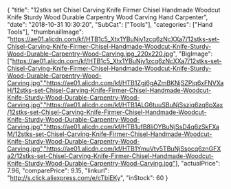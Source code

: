 {
	"title": "12stks set Chisel Carving Knife Firmer Chisel Handmade Woodcut Knife Sturdy Wood Durable Carpentry Wood Carving Hand Carpenter",
	"date": "2018-10-31 10:30:20",
	"SubCat": ["Tools"],
	"categories": ["Hand Tools"],
	"thumbnailImage": "https://ae01.alicdn.com/kf/HTB1c5_Xtx1YBuNjy1zcq6zNcXXa7/12stks-set-Chisel-Carving-Knife-Firmer-Chisel-Handmade-Woodcut-Knife-Sturdy-Wood-Durable-Carpentry-Wood-Carving.jpg_220x220.jpg",
	"BigImage": ["https://ae01.alicdn.com/kf/HTB1c5_Xtx1YBuNjy1zcq6zNcXXa7/12stks-set-Chisel-Carving-Knife-Firmer-Chisel-Handmade-Woodcut-Knife-Sturdy-Wood-Durable-Carpentry-Wood-Carving.jpg","https://ae01.alicdn.com/kf/HTB1Zgj6gAZmBKNjSZPiq6xFNVXaH/12stks-set-Chisel-Carving-Knife-Firmer-Chisel-Handmade-Woodcut-Knife-Sturdy-Wood-Durable-Carpentry-Wood-Carving.jpg","https://ae01.alicdn.com/kf/HTB1ALG6tuuSBuNjSsziq6zq8pXax/12stks-set-Chisel-Carving-Knife-Firmer-Chisel-Handmade-Woodcut-Knife-Sturdy-Wood-Durable-Carpentry-Wood-Carving.jpg","https://ae01.alicdn.com/kf/HTB1ufB8liOYBuNjSsD4q6zSkFXaM/12stks-set-Chisel-Carving-Knife-Firmer-Chisel-Handmade-Woodcut-Knife-Sturdy-Wood-Durable-Carpentry-Wood-Carving.jpg","https://ae01.alicdn.com/kf/HTB1YmuVtv5TBuNjSspcq6znGFXa2/12stks-set-Chisel-Carving-Knife-Firmer-Chisel-Handmade-Woodcut-Knife-Sturdy-Wood-Durable-Carpentry-Wood-Carving.jpg"],
	"actualPrice": 7.96,
	"comparePrice": 9.15,
	"linkurl": "http://s.click.aliexpress.com/e/cTbiEKy",
	"inStock": 60
}
